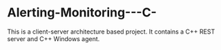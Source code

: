 # Alerting-Monitoring---C-
This is a client-server architecture based project. It contains a C++ REST server and C++ Windows agent.
